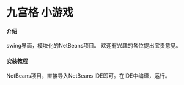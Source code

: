 # 九宫格 小游戏

#### 介绍
swing界面，模块化的NetBeans项目。
欢迎有兴趣的各位提出宝贵意见。  


#### 安装教程

NetBeans项目，直接导入NetBeans IDE即可。在IDE中编译，运行。


